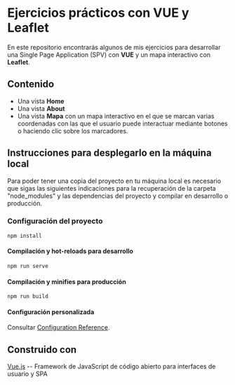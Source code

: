 # Ejercicios prácticos con VUE y Leaflet

En este repositorio encontrarás algunos de mis ejercicios para desarrollar una Single Page Application (SPV) con **VUE** y un mapa interactivo con **Leaflet**.

## Contenido

* Una vista **Home**
* Una vista **About**
* Una vista **Mapa** con un mapa interactivo en el que se marcan varias coordenadas con las que el usuario puede interactuar mediante botones o haciendo clic sobre los marcadores.

## Instrucciones para desplegarlo en la máquina local

Para poder tener una copia del proyecto en tu máquina local es necesario que sigas las siguientes indicaciones para la recuperación de la carpeta "node_modules" y las dependencias del proyecto y compilar en desarrollo o producción.

### Configuración del proyecto
```
npm install
```

#### Compilación y hot-reloads para desarrollo
```
npm run serve
```

#### Compilación y minifies para producción
```
npm run build
```

#### Configuración personalizada
Consultar [Configuration Reference](https://cli.vuejs.org/config/).

## Construido con
[Vue.js](http://vuejs.org) -- Framework de JavaScript de código abierto para interfaces de usuario y SPA
